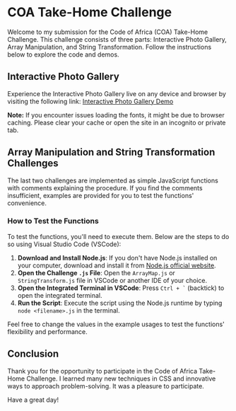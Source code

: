 # COA Take-Home Challenge

Welcome to my submission for the Code of Africa (COA) Take-Home Challenge. This challenge consists of three parts: Interactive Photo Gallery, Array Manipulation, and String Transformation. Follow the instructions below to explore the code and demos.

## Interactive Photo Gallery

Experience the Interactive Photo Gallery live on any device and browser by visiting the following link:
[Interactive Photo Gallery Demo](https://eloxpro.github.io/COA-Take-Home-Challenge/)

**Note:** If you encounter issues loading the fonts, it might be due to browser caching. Please clear your cache or open the site in an incognito or private tab.

## Array Manipulation and String Transformation Challenges

The last two challenges are implemented as simple JavaScript functions with comments explaining the procedure. If you find the comments insufficient, examples are provided for you to test the functions' convenience.

### How to Test the Functions

To test the functions, you'll need to execute them. Below are the steps to do so using Visual Studio Code (VSCode):

1. **Download and Install Node.js**: If you don't have Node.js installed on your computer, download and install it from [Node.js official website](https://nodejs.org/).
2. **Open the Challenge `.js` File**: Open the `ArrayMap.js` or `StringTransform.js` file in VSCode or another IDE of your choice.
3. **Open the Integrated Terminal in VSCode**: Press `` Ctrl + ` `` (backtick) to open the integrated terminal.
4. **Run the Script**: Execute the script using the Node.js runtime by typing `node <filename>.js` in the terminal.

Feel free to change the values in the example usages to test the functions' flexibility and performance.

## Conclusion

Thank you for the opportunity to participate in the Code of Africa Take-Home Challenge. I learned many new techniques in CSS and innovative ways to approach problem-solving. It was a pleasure to participate.

Have a great day!
